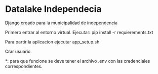 # Datalake Independecia

Django creado para la municipalidad de independencia

Primero entrar al entorno virtual.
Ejecutar:   pip install -r requierements.txt

Para partir la aplicacion ejecutar app_setup.sh

Crar usuario.


*: para que funcione se deve tener el archivo .env con las credenciales correspondientes.